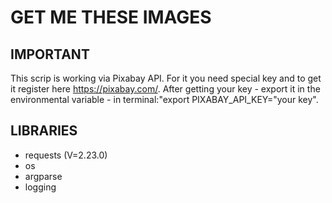 # GET ME THESE IMAGES

## IMPORTANT
This scrip is working via Pixabay API. For it you need special key and to get it register here https://pixabay.com/. After getting your key - export it in the environmental variable - in terminal:"export PIXABAY_API_KEY="your key".

## LIBRARIES
- requests (V=2.23.0)
- os
- argparse
- logging
